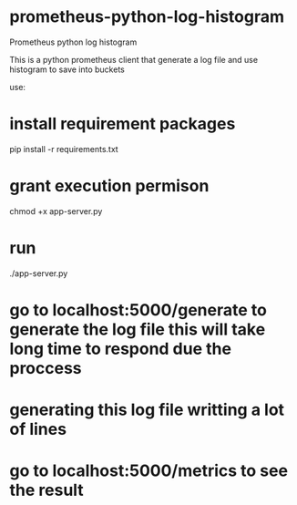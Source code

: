 # prometheus-python-log-histogram
Prometheus python log histogram

This is a python prometheus client that generate a log file and use histogram to save into buckets


use:

# install requirement packages
pip install -r requirements.txt


# grant execution permison
chmod +x app-server.py

# run
./app-server.py


# go to localhost:5000/generate to generate the log file this will take long time to respond due the proccess
# generating this log file writting a lot of lines 
# go to localhost:5000/metrics to see the result

